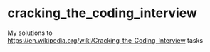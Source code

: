 # cracking_the_coding_interview
My solutions to https://en.wikipedia.org/wiki/Cracking_the_Coding_Interview tasks
